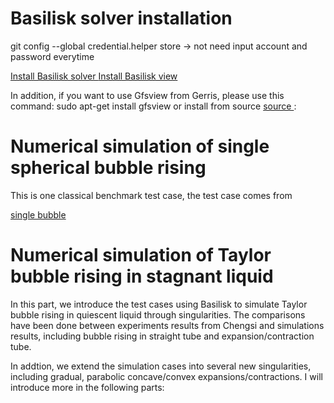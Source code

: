 # Basilisk solver installation #
git config --global credential.helper store -> not need input account and password everytime

<a href = "http://basilisk.fr/src/INSTALL" > Install Basilisk solver </a>
<a href = "http://basilisk.fr/src/view.h" > Install Basilisk view </a>

In addition, if you want to use Gfsview from Gerris, please use this command:
sudo apt-get install gfsview
or install from source <a href = "http://gfs.sourceforge.net/wiki/index.php/Installing_from_source#Compiling_and_installing_GfsView" > source </a>:



# **Numerical simulation of single spherical bubble rising**
This is one classical benchmark test case, the test case comes from 


<a href ="https://github.com/GabrielGLK/thesis-cases/tree/master/Basilisk-test-cases/single-bubble">single bubble </a>

# **Numerical simulation of Taylor bubble rising in stagnant liquid** 
In this part, we introduce the test cases using Basilisk to simulate Taylor bubble rising in quiescent liquid through singularities. The comparisons have been done between experiments results from Chengsi and simulations results, including bubble rising in straight tube and expansion/contraction tube.

In addtion, we extend the simulation cases into several new singularities, including gradual, parabolic concave/convex expansions/contractions. I will introduce more in the following parts:

